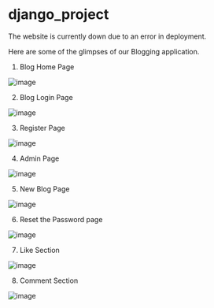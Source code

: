# django_project 

The website is currently down due to an error in deployment.



Here are some of the glimpses of our Blogging application.



1. Blog Home Page

![image](https://user-images.githubusercontent.com/77962951/221364237-58a958c9-2c0d-4e1b-8cf5-485ab207aa6f.png)

2. Blog Login Page

![image](https://user-images.githubusercontent.com/77962951/221364266-47d1fdf7-6ad3-4835-b766-cb415601a44e.png)

3. Register Page

![image](https://user-images.githubusercontent.com/77962951/221364281-ecf4ce9c-f4e7-4839-8e75-359fb8cca9bc.png)

4. Admin Page

![image](https://user-images.githubusercontent.com/77962951/221364301-d5599a05-8f5d-4768-a154-039ddfa39728.png)

5. New Blog Page

![image](https://user-images.githubusercontent.com/77962951/221364319-90b29aaa-eb3f-4a5b-8351-6f3965cf6801.png)

6. Reset the Password page

![image](https://user-images.githubusercontent.com/77962951/221364393-05bb2147-47fb-4de3-9c28-f0f54d71ad9b.png)

7. Like Section

![image](https://user-images.githubusercontent.com/77962951/221364421-53324e44-0769-4de7-a98d-7f171905b603.png)

8. Comment Section

![image](https://user-images.githubusercontent.com/77962951/221364445-f157bb13-9792-4d12-946b-875cfd9372e9.png)
